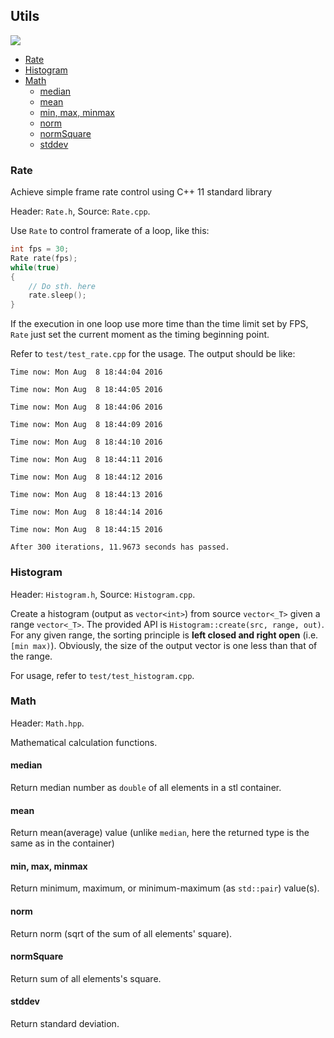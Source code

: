 
## Utils

![](https://github.com/izhengfan/Utils/workflows/CI/badge.svg)


- [Rate](#rate)
- [Histogram](#histogram)
- [Math](#math)
    - [median](#median)
    - [mean](#mean)
    - [min, max, minmax](#min-max-minmax)
    - [norm](#norm)
    - [normSquare](#normsquare)
    - [stddev](#stddev)

### Rate

Achieve simple frame rate control using C++ 11 standard library

Header: `Rate.h`, Source: `Rate.cpp`.

Use `Rate` to control framerate of a loop, like this:

```cpp
int fps = 30;
Rate rate(fps);
while(true)
{
    // Do sth. here
    rate.sleep();
}
```

If the execution in one loop use more time than the time limit set by FPS, `Rate` just set the current moment as the timing beginning point. 

Refer to `test/test_rate.cpp` for the usage. The output should be like:

```
Time now: Mon Aug  8 18:44:04 2016

Time now: Mon Aug  8 18:44:05 2016

Time now: Mon Aug  8 18:44:06 2016

Time now: Mon Aug  8 18:44:09 2016

Time now: Mon Aug  8 18:44:10 2016

Time now: Mon Aug  8 18:44:11 2016

Time now: Mon Aug  8 18:44:12 2016

Time now: Mon Aug  8 18:44:13 2016

Time now: Mon Aug  8 18:44:14 2016

Time now: Mon Aug  8 18:44:15 2016

After 300 iterations, 11.9673 seconds has passed.
```

### Histogram

Header: `Histogram.h`, Source: `Histogram.cpp`.

Create a histogram (output as `vector<int>`) from source `vector<_T>` given a range `vector<_T>`. The provided API is `Histogram::create(src, range, out)`. For any given range, the sorting principle is __left closed and right open__ (i.e. `[min max)`). Obviously, the size of the output vector is one less than that of the range.

For usage, refer to `test/test_histogram.cpp`.

### Math

Header: `Math.hpp`.

Mathematical calculation functions.

#### median

Return median number as `double` of all elements in a stl container.

#### mean

Return mean(average) value (unlike `median`, here the returned type is the same as in the container)

#### min, max, minmax

Return minimum, maximum, or minimum-maximum (as `std::pair`) value(s).

#### norm

Return norm (sqrt of the sum of all elements' square).

#### normSquare

Return sum of all elements's square.

#### stddev

Return standard deviation.
